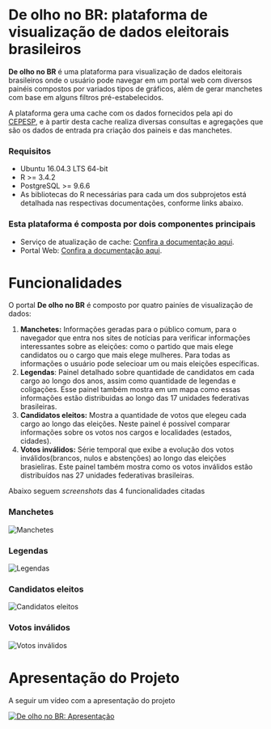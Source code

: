 # De olho no BR: plataforma de visualização de dados eleitorais brasileiros

**De olho no BR** é uma plataforma para visualização de dados eleitorais brasileiros onde o usuário pode navegar em um portal web com diversos painéis compostos por variados tipos de gráficos, além de gerar manchetes com base em alguns filtros pré-estabelecidos.

A plataforma gera uma cache com os dados fornecidos pela api do [CEPESP](http://cepesp.io/), e à partir desta cache realiza diversas consultas e agregações que são os dados de entrada pra criação dos paineis e das manchetes.

### Requisitos

 - Ubuntu 16.04.3 LTS 64-bit
 - R >= 3.4.2
 - PostgreSQL >= 9.6.6
 - As bibliotecas do R necessárias para cada um dos subprojetos está detalhada nas respectivas documentações, conforme links abaixo.

### Esta plataforma é composta por dois componentes principais

 - Serviço de atualização de cache: [Confira a documentação aqui](./atualizacao-cache/README.MD).
 - Portal Web: [Confira  a documentação aqui](./web-app/README.MD).
 
 
# Funcionalidades
O portal **De olho no BR** é composto por quatro painíes de visualização de dados:
 1. **Manchetes:** Informações geradas para o público comum, para o navegador que entra nos sites de notícias para verificar informações interessantes sobre as eleições: como o partido que mais elege candidatos ou o cargo que mais elege mulheres. Para todas as informações o usuário pode selecioar um ou mais eleições específicas.
 2. **Legendas**: Painel detalhado sobre quantidade de candidatos em cada cargo ao longo dos anos, assim como quantidade de legendas e coligações. Esse painel também mostra em um mapa como essas informações estão distribuidas ao longo das 17 unidades federativas brasileiras.
 3. **Candidatos eleitos:** Mostra a quantidade de votos que elegeu cada cargo ao longo das eleições. Neste painel é possível comparar informações sobre os votos nos cargos e localidades (estados, cidades).
 4. **Votos inválidos:** Série temporal que exibe a evolução dos votos inválidos(brancos, nulos e abstenções) ao longo das eleições brasieliras. Este painel também mostra como os votos inválidos estão distribuídos nas 27 unidades federativas brasileiras.
 
 Abaixo seguem *screenshots* das 4 funcionalidades citadas
 
### Manchetes
![Manchetes](./docs/manchetes.png)
 
### Legendas
![Legendas](./docs/lengedas.png)

### Candidatos eleitos
![Candidatos eleitos](./docs/candidatos%20eleitos.png)

### Votos inválidos
![Votos inválidos](./docs/votos%20invalidos.png)


# Apresentação do Projeto
A seguir um vídeo com a apresentação do projeto

[![De olho no BR: Apresentação](./docs/YouTube.png)](https://youtu.be/ddZCiVrQapg "De olho no BR: Apresentação")
